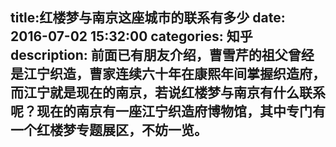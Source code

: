 title:红楼梦与南京这座城市的联系有多少
date: 2016-07-02   15:32:00 
categories: 知乎 
 description: 前面已有朋友介绍，曹雪芹的祖父曾经是江宁织造，曹家连续六十年在康熙年间掌握织造府，而江宁就是现在的南京，若说红楼梦与南京有什么联系呢？现在的南京有一座江宁织造府博物馆，其中专门有一个红楼梦专题展区，不妨一览。
  --- 
 
